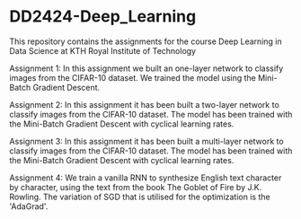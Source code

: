 # DD2424-Deep_Learning
This repository contains the assignments for the course Deep Learning in Data Science at KTH Royal Institute of Technology


Assignment 1:
In this assignment we built an one-layer network to classify images from the CIFAR-10 dataset. We trained the model using the Mini-Batch Gradient Descent.

Assignment 2:
In this assignment it has been built a two-layer network to classify images from the CIFAR-10 dataset. The model has been trained with the Mini-Batch Gradient Descent with cyclical
learning rates.

Assignment 3:
In this assignment it has been built a multi-layer network to classify images from the CIFAR-10 dataset. The model has been trained with the Mini-Batch Gradient Descent with cyclical learning rates.

Assignment 4:
We train a vanilla RNN to synthesize English text character by character, using the text from the book The Goblet of Fire by J.K. Rowling. The variation of SGD that is utilised for the optimization is the 'AdaGrad'.
